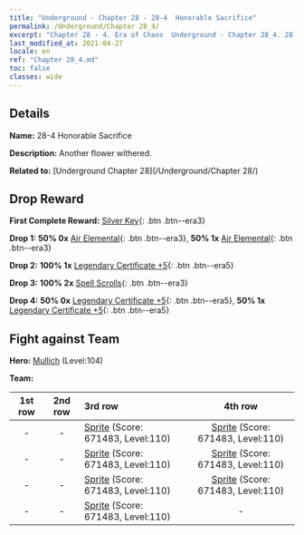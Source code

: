 ```yaml
---
title: "Underground - Chapter 28 - 28-4  Honorable Sacrifice"
permalink: /Underground/Chapter 28_4/
excerpt: "Chapter 28 - 4. Era of Chaos  Underground - Chapter 28_4. 28-4  Honorable Sacrifice"
last_modified_at: 2021-04-27
locale: en
ref: "Chapter 28_4.md"
toc: false
classes: wide
---
```


## Details

 **Name:** 28-4  Honorable Sacrifice

 **Description:**       Another flower withered.

 **Related to:** [Underground Chapter 28](/Underground/Chapter 28/)

## Drop Reward

 **First Complete Reward:** [Silver Key](/Items/con_693/){: .btn .btn--era3}

 **Drop 1:** **50% 0x** [Air Elemental](/Items/her_448/){: .btn .btn--era3}, **50% 1x** [Air Elemental](/Items/her_448/){: .btn .btn--era3}

 **Drop 2:** **100% 1x** [Legendary Certificate +5](/Items/mat_102/){: .btn .btn--era5}

 **Drop 3:** **100% 2x** [Spell Scrolls](/Items/con_694/){: .btn .btn--era3}

 **Drop 4:** **50% 0x** [Legendary Certificate +5](/Items/mat_102/){: .btn .btn--era5}, **50% 1x** [Legendary Certificate +5](/Items/mat_102/){: .btn .btn--era5}


## Fight against Team
 **Hero:** [Mullich](/heroes/Mullich/) (Level:104)

 **Team:**


  | 1st row | 2nd row | 3rd row | 4th row |
  |:----:|:----:|:----|:----:|
  | - | - | [Sprite](/units/Sprite/) (Score: 671483, Level:110)  | [Sprite](/units/Sprite/) (Score: 671483, Level:110)  |
  | - | - | [Sprite](/units/Sprite/) (Score: 671483, Level:110)  | [Sprite](/units/Sprite/) (Score: 671483, Level:110)  |
  | - | - | [Sprite](/units/Sprite/) (Score: 671483, Level:110)  | [Sprite](/units/Sprite/) (Score: 671483, Level:110)  |
  | - | - | [Sprite](/units/Sprite/) (Score: 671483, Level:110)  | - |


